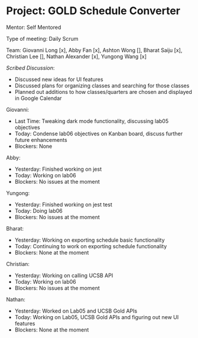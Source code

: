 # Project: GOLD Schedule Converter

Mentor: Self Mentored

Type of meeting: Daily Scrum

Team: Giovanni Long [x], Abby Fan [x], Ashton Wong [], Bharat Saiju [x], Christian Lee [], Nathan Alexander [x], Yungong Wang [x]

*Scribed Discussion*:
- Discussed new ideas for UI features
- Discussed plans for organizing classes and searching for those classes
- Planned out additions to how classes/quarters are chosen and displayed in Google Calendar

Giovanni:
 - Last Time: Tweaking dark mode functionality, discussing lab05 objectives
 - Today: Condense lab06 objectives on Kanban board, discuss further future enhancements
 - Blockers: None

Abby:
 - Yesterday: Finished working on jest
 - Today: Working on lab06
 - Blockers: No issues at the moment
 
Yungong:
 - Yesterday: Finished working on jest test
 - Today: Doing lab06
 - Blockers: No issues at the moment

Bharat:
 - Yesterday: Working on exporting schedule basic functionality
 - Today: Continuing to work on exporting schedule functionality
 - Blockers: None at the moment

Christian:
 - Yesterday: Working on calling UCSB API
 - Today: Working on lab06
 - Blockers: No issues at the moment

Nathan:
- Yesterday: Worked on Lab05 and UCSB Gold APIs
- Today: Working on Lab05, UCSB Gold APIs and figuring out new UI features
- Blockers: None at the moment
